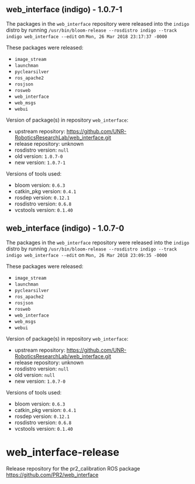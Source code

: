 ## web_interface (indigo) - 1.0.7-1

The packages in the `web_interface` repository were released into the `indigo` distro by running `/usr/bin/bloom-release --rosdistro indigo --track indigo web_interface --edit` on `Mon, 26 Mar 2018 23:17:37 -0000`

These packages were released:
- `image_stream`
- `launchman`
- `pyclearsilver`
- `ros_apache2`
- `rosjson`
- `rosweb`
- `web_interface`
- `web_msgs`
- `webui`

Version of package(s) in repository `web_interface`:

- upstream repository: https://github.com/UNR-RoboticsResearchLab/web_interface.git
- release repository: unknown
- rosdistro version: `null`
- old version: `1.0.7-0`
- new version: `1.0.7-1`

Versions of tools used:

- bloom version: `0.6.3`
- catkin_pkg version: `0.4.1`
- rosdep version: `0.12.1`
- rosdistro version: `0.6.8`
- vcstools version: `0.1.40`


## web_interface (indigo) - 1.0.7-0

The packages in the `web_interface` repository were released into the `indigo` distro by running `/usr/bin/bloom-release --rosdistro indigo --track indigo web_interface --edit` on `Mon, 26 Mar 2018 23:09:35 -0000`

These packages were released:
- `image_stream`
- `launchman`
- `pyclearsilver`
- `ros_apache2`
- `rosjson`
- `rosweb`
- `web_interface`
- `web_msgs`
- `webui`

Version of package(s) in repository `web_interface`:

- upstream repository: https://github.com/UNR-RoboticsResearchLab/web_interface.git
- release repository: unknown
- rosdistro version: `null`
- old version: `null`
- new version: `1.0.7-0`

Versions of tools used:

- bloom version: `0.6.3`
- catkin_pkg version: `0.4.1`
- rosdep version: `0.12.1`
- rosdistro version: `0.6.8`
- vcstools version: `0.1.40`


# web_interface-release
Release repository for the pr2_calibration ROS package https://github.com/PR2/web_interface
